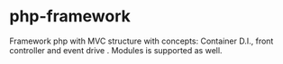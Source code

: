 # php-framework
Framework php with MVC structure with concepts: Container D.I., front controller and event drive . Modules is supported as well.
